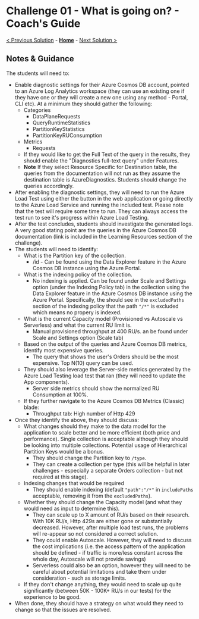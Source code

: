 # Challenge 01 - What is going on? - Coach's Guide 

[< Previous Solution](./Solution-00.md) - **[Home](./README.md)** - [Next Solution >](./Solution-02.md)

## Notes & Guidance

The students will need to:
- Enable diagnostic settings for their Azure Cosmos DB account, pointed to an Azure Log Analytics workspace (they can use an existing one if they have one or they will create a new one using any method - Portal, CLI etc). At a minimum they should gather the following:
  - Categories
    - DataPlaneRequests
    - QueryRuntimeStatistics
    - PartitionKeyStatistics
    - PartitionKeyRUConsumption
  - Metrics 
    - Requests
  - If they would like to get the Full Text of the query in the results, they should enable the "Diagnostics full-text query" under Features.
  - **Note** If they select Resource Specific for Destination table, the queries from the documentation will not run as they assume the destination table is AzureDiagnostics. Students should change the queries accordingly.
- After enabling the diagnostic settings, they will need to run the Azure Load Test using either the button in the web application or going directly to the Azure Load Service and running the included test. Please note that the test will require some time to run. They can always access the test run to see it's progress within Azure Load Testing.
- After the test concludes, students should investigate the generated logs. A very good stating point are the queries in the Azure Cosmos DB documentation (link is included in the Learning Resources section of the challenge).
- The students will need to identify:
  - What is the Partition key of the collection.
    - /id - Can be found using the Data Explorer feature in the Azure Cosmos DB instance using the Azure Portal.
  - What is the indexing policy of the collection.
    - No indexing is applied. Can be found under Scale and Settings option (under the Indexing Policy tab) in the collection using the Data Explorer feature in the Azure Cosmos DB instance using the Azure Portal. Specifically, the should see in the `excludedPaths` section of the indexing policy that the path `"/*"` is excluded which means no propery is indexed.
  - What is the current Capacity model (Provisioned vs Autoscale vs Serverless) and what the current RU limit is.
    - Manual provisioned throughput at 400 RU/s. an be found under Scale and Settings option (Scale tab)
  - Based on the output of the queries and Azure Cosmos DB metrics, identify most expensive queries.
    - The query that shows the user's Orders should be the most expensive. Top N(10) query can be used.
  - They should also leverage the Server-side metrics generated by the Azure Load Testing load test that ran (they will need to update the App components).
    - Server side metrics should show the normalized RU Consumption at 100%. 
  - If they further navigate to the Azure Cosmos DB Metrics (Classic) blade:
      - Throughput tab: High number of Http 429
- Once they identify the above, they should discuss:
  - What changes should they make to the data model for the application to scale better and be more efficient (both price and performance). Single collection is acceptable although they should be looking into multiple collections. Potential usage of Hierarchical Partition Keys would be a bonus.
    - They should change the Partition key to `/type`.
    - They can create a collection per type (this will be helpful in later challenges - especially a separate Orders collection - but not required at this stage).
  - Indexing changes that would be required
    - They should enable indexing (default `"path":"/*"` in `includePaths` acceptable, removing it from the `excludedPaths`).
  - Whether they should change the Capacity model (and what they would need as input to determine this).
    - They can scale up to X amount of RU/s based on their research. With 10K RU/s, Http 429s are either gone or substantially decreased. However, after multiple load test runs, the problems will re-appear so not considered a correct solution.
    - They could enable Autoscale. However, they will need to discuss the cost implications (i.e. the access pattern of the application should be defined - if traffic is more/less constant across the whole day, Autoscale will not provide savings)
    - Serverless could also be an option, however they will need to be careful about potential limitations and take them under consideration - such as storage limits.
  - If they don't change anything, they would need to scale up quite significantly (between 50K - 100K+ RU/s in our tests) for the experience to be good.
- When done, they should have a strategy on what would they need to change so that the issues are resolved.
